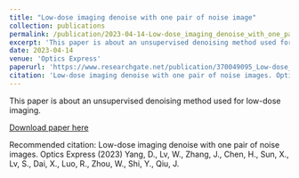 ```yaml
---
title: "Low-dose imaging denoise with one pair of noise image"
collection: publications
permalink: /publication/2023-04-14-Low-dose_imaging_denoise_with_one_pair_of_noise_image
excerpt: 'This paper is about an unsupervised denoising method used for low-dose imaging.'
date: 2023-04-14
venue: 'Optics Express'
paperurl: 'https://www.researchgate.net/publication/370049095_Low-dose_imaging_denoising_with_one_pair_of_noisy_images'
citation: 'Low-dose imaging denoise with one pair of noise images. Optics Express (2023) Yang, D., Lv, W., Zhang, J., Chen, H., Sun, X., Lv, S., Dai, X., Luo, R., Zhou, W., Shi, Y., Qiu, J'
---
```

This paper is about an unsupervised denoising method used for low-dose imaging.

[Download paper here](https://www.researchgate.net/publication/370049095_Low-dose_imaging_denoising_with_one_pair_of_noisy_images)

Recommended citation: Low-dose imaging denoise with one pair of noise images. Optics Express (2023) Yang, D., Lv, W., Zhang, J., Chen, H., Sun, X., Lv, S., Dai, X., Luo, R., Zhou, W., Shi, Y., Qiu, J.
